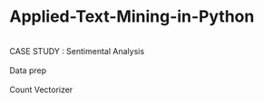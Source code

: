 # Applied-Text-Mining-in-Python
<div>
  <br>CASE STUDY : Sentimental Analysis</br>
  <br>Data prep</br>
  <br>Count Vectorizer</br>
</div>
